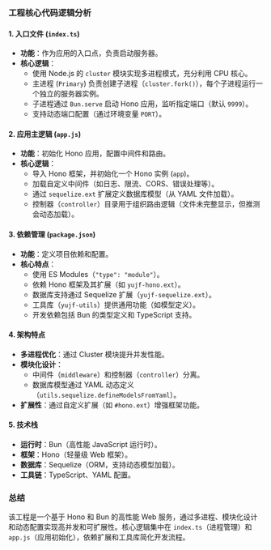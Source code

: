 ### 工程核心代码逻辑分析

#### 1. **入口文件 (`index.ts`)**
- **功能**：作为应用的入口点，负责启动服务器。
- **核心逻辑**：
  - 使用 Node.js 的 `cluster` 模块实现多进程模式，充分利用 CPU 核心。
  - 主进程 (`Primary`) 负责创建子进程（`cluster.fork()`），每个子进程运行一个独立的服务器实例。
  - 子进程通过 `Bun.serve` 启动 Hono 应用，监听指定端口（默认 `9999`）。
  - 支持动态端口配置（通过环境变量 `PORT`）。

#### 2. **应用主逻辑 (`app.js`)**
- **功能**：初始化 Hono 应用，配置中间件和路由。
- **核心逻辑**：
  - 导入 Hono 框架，并初始化一个 Hono 实例 (`app`)。
  - 加载自定义中间件（如日志、限流、CORS、错误处理等）。
  - 通过 `sequelize.ext` 扩展定义数据库模型（从 YAML 文件加载）。
  - 控制器（`controller`）目录用于组织路由逻辑（文件未完整显示，但推测会动态加载）。

#### 3. **依赖管理 (`package.json`)**
- **功能**：定义项目依赖和配置。
- **核心特点**：
  - 使用 ES Modules（`"type": "module"`）。
  - 依赖 Hono 框架及其扩展（如 `yujf-hono.ext`）。
  - 数据库支持通过 Sequelize 扩展（`yujf-sequelize.ext`）。
  - 工具库（`yujf-utils`）提供通用功能（如模型定义）。
  - 开发依赖包括 Bun 的类型定义和 TypeScript 支持。

#### 4. **架构特点**
- **多进程优化**：通过 Cluster 模块提升并发性能。
- **模块化设计**：
  - 中间件（`middleware`）和控制器（`controller`）分离。
  - 数据库模型通过 YAML 动态定义（`utils.sequelize.defineModelsFromYaml`）。
- **扩展性**：通过自定义扩展（如 `#hono.ext`）增强框架功能。

#### 5. **技术栈**
- **运行时**：Bun（高性能 JavaScript 运行时）。
- **框架**：Hono（轻量级 Web 框架）。
- **数据库**：Sequelize（ORM，支持动态模型加载）。
- **工具链**：TypeScript、YAML 配置。

### 总结
该工程是一个基于 Hono 和 Bun 的高性能 Web 服务，通过多进程、模块化设计和动态配置实现高并发和可扩展性。核心逻辑集中在 `index.ts`（进程管理）和 `app.js`（应用初始化），依赖扩展和工具库简化开发流程。